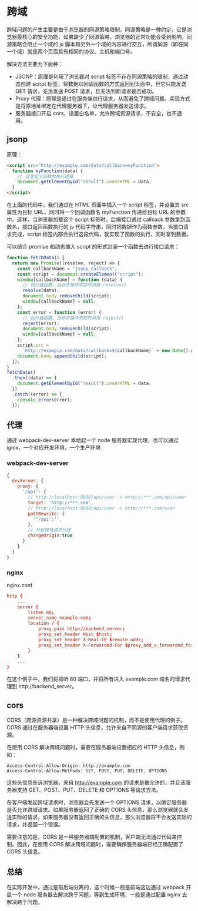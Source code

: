 # 跨域

跨域问题的产生主要是由于浏览器的同源策略限制。同源策略是一种约定，它是浏览器最核心的安全功能，如果缺少了同源策略，浏览器的正常功能会受到影响。同源策略会阻止一个域的 js 脚本和另外一个域的内容进行交互，所谓同源（即在同一个域）就是两个页面具有相同的协议、主机和端口号。

解决方法主要为下面种：

- JSONP：原理是利用了浏览器对 script 标签不存在同源策略的限制，通过动态创建 script 标签，将数据以回调函数的方式返回到页面中。但它只能发送 GET 请求，无法发送 POST 请求，且无法判断请求是否成功。
- Proxy 代理：原理是通过在服务端进行请求，从而避免了跨域问题。实现方式是将原地址绑定在代理服务器下，让代理服务器发送请求。
- 服务器接口开启 cors，设置白名单，允许跨域资源请求，不安全，也不通用。

## jsonp

原理：

```html
<script src="http://example.com/data?callback=myFunction">
  function myFunction(data) {
    // 这里定义函数的执行逻辑
    document.getElementById("result").innerHTML = data;
  }
</script>
```

在上面的代码中，我们通过在 HTML 页面中插入一个 script 标签，并设置其 src 属性为目标 URL，同时将一个回调函数名 myFunction 传递给目标 URL 的参数中。这样，当浏览器加载这个 script 标签时，后端接口通过 callback 参数拿到函数名，接口返回函数执行的 js 代码字符串，同时把数据作为函数参数，当接口请求完成，script 标签内部会执行这段代码，就实现了函数的执行，同时拿到数据。

可以结合 promise 和动态插入 script 的形式封装一个函数去进行接口请求：

```js
function fetchData() {
  return new Promise((resolve, reject) => {
    const callbackName = "jsonp_callback";
    const script = document.createElement("script");
    window[callbackName] = function (data) {
      // 执行器函数，当异步操作成功时调用 resolve()
      resolve(data);
      document.body.removeChild(script);
      window[callbackName] = null;
    };
    const error = function (error) {
      // 执行器函数，当异步操作失败时调用 reject()
      reject(error);
      document.body.removeChild(script);
      window[callbackName] = null;
    };
    script.src =
      `http://example.com/data?callback=${callbackName}` + new Date().getTime(); // 为了避免缓存问题，添加时间戳
    document.body.appendChild(script);
  });
}
fetchData()
  .then((data) => {
    document.getElementById("result").innerHTML = data;
  })
  .catch((error) => {
    console.error(error);
  });
```

## 代理

通过 webpack-dev-server 本地起一个 node 服务器实现代理，也可以通过 ignix，一个对应开发环境，一个生产环境

### webpack-dev-server

```js
{
  devServer: {
    proxy: {
      '/api': {
        // http://localhost:8080/api/user -> http://***.com/api/user
        target: 'http://***.com',
        // http://localhost:8080/api/user -> http://***.com/user
        pathRewrite: {
          '^/api':'',
        },
        // 开启跨域请求代理
        changeOrigin:true
      }
    }
  }
}
```

### nginx

nginx.conf

```conf
http {
    ...
    server {
        listen 80;
        server_name example.com;
        location / {
            proxy_pass http://backend_server;
            proxy_set_header Host $host;
            proxy_set_header X-Real-IP $remote_addr;
            proxy_set_header X-Forwarded-For $proxy_add_x_forwarded_for;
        }
    }
    ...
}
```

在这个例子中，我们将监听 80 端口，并将所有进入 example.com 域名的请求代理到 http://backend_server。

## cors

CORS（跨源资源共享）是一种解决跨域问题的机制，而不是使用代理的例子。CORS 通过在服务器端设置 HTTP 头信息，允许来自不同源的客户端请求获取资源。

在使用 CORS 解决跨域问题时，需要在服务器端设置相应的 HTTP 头信息，例如：

```
Access-Control-Allow-Origin: http://example.com
Access-Control-Allow-Methods: GET, POST, PUT, DELETE, OPTIONS
```

这些头信息告诉浏览器，来自 http://example.com 的请求是被允许的，并且该服务器支持 GET、POST、PUT、DELETE 和 OPTIONS 等请求方法。

在客户端发起跨域请求时，浏览器会先发送一个 OPTIONS 请求，以确定服务器是否允许跨域请求。如果服务器返回了正确的 CORS 头信息，那么浏览器就会发送实际的请求。如果服务器没有返回正确的头信息，那么浏览器将不会发送实际的请求，并返回一个错误。

需要注意的是，CORS 是一种服务器端配置的机制，客户端无法通过代码来控制。因此，在使用 CORS 解决跨域问题时，需要确保服务器端已经正确配置了 CORS 头信息。

## 总结

在实际开发中，通过是前后端分离的，这个时候一般是前端这边通过 webpack 开启一个 node 服务器去解决跨于问题，等到生成环境，一般是通过配置 nginx 去解决跨于问题。
